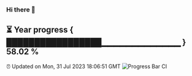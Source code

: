 ### Hi there 👋
⏳ Year progress { █████████████████▁▁▁▁▁▁▁▁▁▁▁▁▁ } 58.02 %
---
⏰ Updated on Mon, 31 Jul 2023 18:06:51 GMT
![Progress Bar CI](https://github.com/Moyi321/Moyi321/workflows/Progress%20Bar%20CI/badge.svg)
